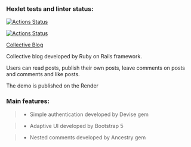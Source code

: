 ### Hexlet tests and linter status:
[![Actions Status](https://github.com/NoryBaichorov/rails-project-64/actions/workflows/hexlet-check.yml/badge.svg)](https://github.com/NoryBaichorov/rails-project-64/actions)

[![Actions Status](https://github.com/NoryBaichorov/rails-project-64/actions/workflows/my-check.yml/badge.svg)](https://github.com/NoryBaichorov/rails-project-64/actions)

[Collective Blog](https://rails-project-64-9jq4.onrender.com)

Collective blog developed by Ruby on Rails framework.

Users can read posts, publish their own posts, leave comments on posts and comments and like posts.

The demo is published on the Render

### Main features:
> - Simple authentication developed by Devise gem

> - Adaptive UI developed by Bootstrap 5

> - Nested comments developed by Ancestry gem